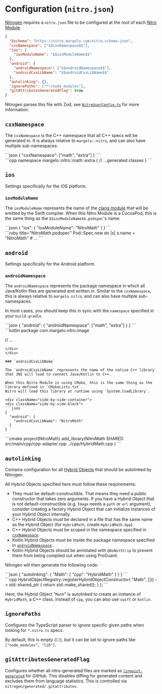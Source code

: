 ---
---

# Configuration (`nitro.json`)

[Nitrogen](nitrogen) requires a `nitro.json` file to be configured at the root of each [Nitro Module](nitro-modules).

```json
{
  "$schema": "https://nitro.margelo.com/nitro.schema.json",
  "cxxNamespace": ["$$cxxNamespace$$"],
  "ios": {
    "iosModuleName": "$$iosModuleName$$"
  },
  "android": {
    "androidNamespace": ["$$androidNamespace$$"],
    "androidCxxLibName": "$$androidCxxLibName$$"
  },
  "autolinking": {},
  "ignorePaths": ["**/node_modules"],
  "gitAttributesGeneratedFlag": true
}
```

Nitrogen parses this file with Zod, see [`NitroUserConfig.ts`](https://github.com/mrousavy/nitro/blob/main/packages/nitrogen/src/config/NitroUserConfig.ts) for more information.

## `cxxNamespace`

The `cxxNamespace` is the C++ namespace that all C++ specs will be generated in. It is always relative to `margelo::nitro`, and can also have multiple sub-namespaces:

<div className="side-by-side-container">
  <div className="side-by-side-block">
  ```json
  {
    "cxxNamespace": ["math", "extra"]
  }
  ```
  </div>
  <div className="side-by-side-block">
  ```cpp
  namespace margelo::nitro::math::extra {
    // ...generated classes
  }
  ```
  </div>
</div>

## `ios`

Settings specifically for the iOS platform.

### `iosModuleName`

The `iosModuleName` represents the name of the [clang module](https://clang.llvm.org/docs/Modules.html) that will be emitted by the Swift compiler.
When this Nitro Module is a CocoaPod, this is the same thing as the `$$iosModuleName$$.podspec`'s name:

<div className="side-by-side-container">
  <div className="side-by-side-block">
  ```json
  {
    "ios": {
      "iosModuleName": "NitroMath"
    }
  }
  ```
  </div>
  <div className="side-by-side-block">
  ```ruby title="NitroMath.podspec"
  Pod::Spec.new do |s|
    s.name         = "NitroMath"
    # ...
  ```
  </div>
</div>

## `android`

Settings specifically for the Android platform.

### `androidNamespace`

The `androidNamespace` represents the package namespace in which all Java/Kotlin files are generated and written in.
Similar to the `cxxNamespace`, this is always relative to `margelo.nitro`, and can also have multiple sub-namespaces.

In most cases, you should keep this in sync with the `namespace` specified in your `build.gradle`.

<div className="side-by-side-container">
  <div className="side-by-side-block">
  ```json
  {
    "android": {
      "androidNamespace": ["math", "extra"]
    }
  }
  ```
  </div>
  <div className="side-by-side-block">
  ```kotlin
  package com.margelo.nitro.image

  // ...
  ```
  </div>
</div>

### `androidCxxLibName`

The `androidCxxLibName` represents the name of the native C++ library that JNI will load to connect Java/Kotlin to C++.

When this Nitro Module is using CMake, this is the same thing as the library defined in `CMakeLists.txt`.
Nitro will load this library at runtime using `System.loadLibrary`.

<div className="side-by-side-container">
  <div className="side-by-side-block">
  ```json
  {
    "android": {
      "androidCxxLibName": "NitroMath"
    }
  }
  ```
  </div>
  <div className="side-by-side-block">
  ```cmake
  project(NitroMath)
  add_library(NitroMath SHARED
          src/main/cpp/cpp-adapter.cpp
          ../cpp/HybridMath.cpp
  )
  ```
  </div>
</div>

## `autolinking`

Contains configuration for all [Hybrid Objects](hybrid-objects) that should be autolinked by Nitrogen.

All Hybrid Objects specified here must follow these requirements:

- They must be default-constructible. That means they need a public constructor that takes zero arguments.
If you have a Hybrid Object that is not default-constructible (e.g. `Image` needs a `path` or `url` argument), consider creating a factory Hybrid Object that can initialize instances of your Hybrid Object internally.
- C++ Hybrid Objects must be declared in a file that has the same name as the Hybrid Object (for `HybridMath`, create `HybridMath.hpp`).
- C++ Hybrid Objects must be scoped in the namespace specified in [`cxxNamespace`](#cxxnamespace).
- Kotlin Hybrid Objects must be inside the package namespace specified in [`androidNamespace`](#androidnamespace).
- Kotlin Hybrid Objects should be annotated with `@DoNotStrip` to prevent them from being compiled out when using ProGuard.

Nitrogen will then generate the following code:

<div className="side-by-side-container">
  <div className="side-by-side-block">
  ```json
  {
    "autolinking": {
      "Math": {
        "cpp": "HybridMath"
      }
    }
  }
  ```
  </div>
  <div className="side-by-side-block">
  ```cpp
  HybridObjectRegistry::registerHybridObjectConstructor(
    "Math",
    []() -> std::shared_ptr<HybridObject> {
      return std::make_shared<HybridMath>();
    }
  );
  ```
  </div>
</div>

Here, the Hybrid Object "`Math`" is autolinked to create an instance of `HybridMath`, a C++ class. Instead of `cpp`, you can also use `swift` or `kotlin`.

## `ignorePaths`

Configures the TypeScript parser to ignore specific given paths when looking for `*.nitro.ts` specs.

By default, this is empty (`[]`), but it can be set to ignore paths like `["node_modules", "lib"]`.

## `gitAttributesGeneratedFlag`

Configures whether all nitro-generated files are marked as [`linguist-generated`](https://docs.github.com/en/repositories/working-with-files/managing-files/customizing-how-changed-files-appear-on-github) for GitHub. This disables diffing for generated content and excludes them from language statistics.
This is controlled via `nitrogen/generated/.gitattributes`.
